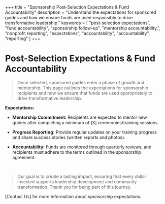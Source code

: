 +++
title = "Sponsorship Post-Selection Expectations & Fund Accountability"
description = "Understand the expectations for sponsored guides and how we ensure funds are used responsibly to drive transformative leadership."
keywords = [
  "post-selection expectations",
  "fund accountability",
  "sponsorship follow-up",
  "mentorship accountability,",
  "nonprofit reporting",
  "expectations",
  "accountability",
  "accountability",
  "reporting"
]
+++
# Post-Selection Expectations & Fund Accountability

> Once selected, sponsored guides enter a phase of growth and mentorship. This page outlines the expectations for sponsorship recipients and how we ensure that funds are used appropriately to drive transformative leadership.

**Expectations:**

* **Mentorship Commitment:** Recipients are expected to mentor new guides after completing a minimum of \[X\] ceremonies/training sessions.
* **Progress Reporting:** Provide regular updates on your training progress and share success stories (written reports and photos).
* **Accountability:** Funds are monitored through quarterly reviews, and recipients must adhere to the terms outlined in the sponsorship agreement.

  &nbsp;

> Our goal is to create a lasting impact, ensuring that every dollar invested supports leadership development and community transformation. Thank you for being part of this journey.

\[Contact Us\] for more information about sponsorship expectations.